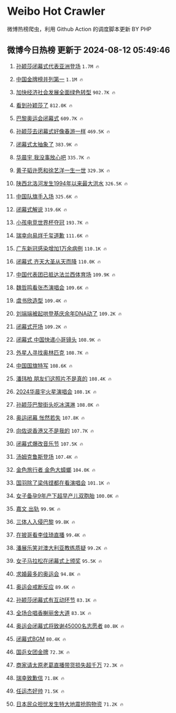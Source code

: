 # Weibo Hot Crawler 



微博热榜爬虫，利用 Github Action 的调度脚本更新 BY PHP 


## 微博今日热榜 更新于 2024-08-12 05:49:46 
1. [孙颖莎闭幕式代表亚洲登场](https://s.weibo.com/weibo?q=%E5%AD%99%E9%A2%96%E8%8E%8E%E9%97%AD%E5%B9%95%E5%BC%8F%E4%BB%A3%E8%A1%A8%E4%BA%9A%E6%B4%B2%E7%99%BB%E5%9C%BA&t=31&band_rank=1&Refer=top) `1.7M 🔥` 

1. [中国金牌榜并列第一](https://s.weibo.com/weibo?q=%23%E4%B8%AD%E5%9B%BD%E9%87%91%E7%89%8C%E6%A6%9C%E5%B9%B6%E5%88%97%E7%AC%AC%E4%B8%80%23&t=31&band_rank=2&Refer=top) `1.1M 🔥` 

1. [加快经济社会发展全面绿色转型](https://s.weibo.com/weibo?q=%23%E5%8A%A0%E5%BF%AB%E7%BB%8F%E6%B5%8E%E7%A4%BE%E4%BC%9A%E5%8F%91%E5%B1%95%E5%85%A8%E9%9D%A2%E7%BB%BF%E8%89%B2%E8%BD%AC%E5%9E%8B%23&t=31&band_rank=3&Refer=top) `902.7K 🔥` 

1. [看到孙颖莎了](https://s.weibo.com/weibo?q=%E7%9C%8B%E5%88%B0%E5%AD%99%E9%A2%96%E8%8E%8E%E4%BA%86&t=31&band_rank=4&Refer=top) `812.0K 🔥` 

1. [巴黎奥运会闭幕式](https://s.weibo.com/weibo?q=%23%E5%B7%B4%E9%BB%8E%E5%A5%A5%E8%BF%90%E4%BC%9A%E9%97%AD%E5%B9%95%E5%BC%8F%23&t=31&band_rank=5&Refer=top) `609.7K 🔥` 

1. [孙颖莎去闭幕式好像春游一样](https://s.weibo.com/weibo?q=%23%E5%AD%99%E9%A2%96%E8%8E%8E%E5%8E%BB%E9%97%AD%E5%B9%95%E5%BC%8F%E5%A5%BD%E5%83%8F%E6%98%A5%E6%B8%B8%E4%B8%80%E6%A0%B7%23&t=31&band_rank=6&Refer=top) `469.5K 🔥` 

1. [闭幕式太抽象了](https://s.weibo.com/weibo?q=%E9%97%AD%E5%B9%95%E5%BC%8F%E5%A4%AA%E6%8A%BD%E8%B1%A1%E4%BA%86&t=31&band_rank=7&Refer=top) `383.9K 🔥` 

1. [华晨宇 我没事放心吧](https://s.weibo.com/weibo?q=%E5%8D%8E%E6%99%A8%E5%AE%87%20%E6%88%91%E6%B2%A1%E4%BA%8B%E6%94%BE%E5%BF%83%E5%90%A7&t=31&band_rank=8&Refer=top) `335.7K 🔥` 

1. [黄子韬许愿和徐艺洋一生一世](https://s.weibo.com/weibo?q=%23%E9%BB%84%E5%AD%90%E9%9F%AC%E8%AE%B8%E6%84%BF%E5%92%8C%E5%BE%90%E8%89%BA%E6%B4%8B%E4%B8%80%E7%94%9F%E4%B8%80%E4%B8%96%23&t=31&band_rank=9&Refer=top) `329.3K 🔥` 

1. [陕西北洛河发生1994年以来最大洪水](https://s.weibo.com/weibo?q=%23%E9%99%95%E8%A5%BF%E5%8C%97%E6%B4%9B%E6%B2%B3%E5%8F%91%E7%94%9F1994%E5%B9%B4%E4%BB%A5%E6%9D%A5%E6%9C%80%E5%A4%A7%E6%B4%AA%E6%B0%B4%23&t=31&band_rank=10&Refer=top) `326.5K 🔥` 

1. [中国队旗手入场](https://s.weibo.com/weibo?q=%23%E4%B8%AD%E5%9B%BD%E9%98%9F%E6%97%97%E6%89%8B%E5%85%A5%E5%9C%BA%23&t=31&band_rank=11&Refer=top) `325.6K 🔥` 

1. [闭幕式解说](https://s.weibo.com/weibo?q=%E9%97%AD%E5%B9%95%E5%BC%8F%E8%A7%A3%E8%AF%B4&t=31&band_rank=12&Refer=top) `319.6K 🔥` 

1. [小孩电竞世界杯夺冠](https://s.weibo.com/weibo?q=%E5%B0%8F%E5%AD%A9%E7%94%B5%E7%AB%9E%E4%B8%96%E7%95%8C%E6%9D%AF%E5%A4%BA%E5%86%A0&t=31&band_rank=13&Refer=top) `193.7K 🔥` 

1. [瑞幸向易烊千玺道歉](https://s.weibo.com/weibo?q=%23%E7%91%9E%E5%B9%B8%E5%90%91%E6%98%93%E7%83%8A%E5%8D%83%E7%8E%BA%E9%81%93%E6%AD%89%23&t=31&band_rank=14&Refer=top) `111.6K 🔥` 

1. [广东新冠感染增加1万余病例](https://s.weibo.com/weibo?q=%23%E5%B9%BF%E4%B8%9C%E6%96%B0%E5%86%A0%E6%84%9F%E6%9F%93%E5%A2%9E%E5%8A%A01%E4%B8%87%E4%BD%99%E7%97%85%E4%BE%8B%23&t=31&band_rank=15&Refer=top) `110.1K 🔥` 

1. [闭幕式 齐天大圣从天而降](https://s.weibo.com/weibo?q=%E9%97%AD%E5%B9%95%E5%BC%8F%20%E9%BD%90%E5%A4%A9%E5%A4%A7%E5%9C%A3%E4%BB%8E%E5%A4%A9%E8%80%8C%E9%99%8D&t=31&band_rank=16&Refer=top) `110.0K 🔥` 

1. [中国代表团已抵达法兰西体育场](https://s.weibo.com/weibo?q=%23%E4%B8%AD%E5%9B%BD%E4%BB%A3%E8%A1%A8%E5%9B%A2%E5%B7%B2%E6%8A%B5%E8%BE%BE%E6%B3%95%E5%85%B0%E8%A5%BF%E4%BD%93%E8%82%B2%E5%9C%BA%23&t=31&band_rank=17&Refer=top) `109.9K 🔥` 

1. [魏哲鸣看张杰演唱会](https://s.weibo.com/weibo?q=%23%E9%AD%8F%E5%93%B2%E9%B8%A3%E7%9C%8B%E5%BC%A0%E6%9D%B0%E6%BC%94%E5%94%B1%E4%BC%9A%23&t=31&band_rank=18&Refer=top) `109.6K 🔥` 

1. [虞书欣造型](https://s.weibo.com/weibo?q=%E8%99%9E%E4%B9%A6%E6%AC%A3%E9%80%A0%E5%9E%8B&t=31&band_rank=19&Refer=top) `109.4K 🔥` 

1. [刘端端被起哄登基庆余年DNA动了](https://s.weibo.com/weibo?q=%23%E5%88%98%E7%AB%AF%E7%AB%AF%E8%A2%AB%E8%B5%B7%E5%93%84%E7%99%BB%E5%9F%BA%E5%BA%86%E4%BD%99%E5%B9%B4DNA%E5%8A%A8%E4%BA%86%23&t=31&band_rank=20&Refer=top) `109.2K 🔥` 

1. [闭幕式开场](https://s.weibo.com/weibo?q=%E9%97%AD%E5%B9%95%E5%BC%8F%E5%BC%80%E5%9C%BA&t=31&band_rank=21&Refer=top) `109.2K 🔥` 

1. [闭幕式 中国快递小哥镜头](https://s.weibo.com/weibo?q=%E9%97%AD%E5%B9%95%E5%BC%8F%20%E4%B8%AD%E5%9B%BD%E5%BF%AB%E9%80%92%E5%B0%8F%E5%93%A5%E9%95%9C%E5%A4%B4&t=31&band_rank=22&Refer=top) `108.9K 🔥` 

1. [外星人寻找奥林匹克](https://s.weibo.com/weibo?q=%E5%A4%96%E6%98%9F%E4%BA%BA%E5%AF%BB%E6%89%BE%E5%A5%A5%E6%9E%97%E5%8C%B9%E5%85%8B&t=31&band_rank=23&Refer=top) `108.7K 🔥` 

1. [中国国旗特写](https://s.weibo.com/weibo?q=%E4%B8%AD%E5%9B%BD%E5%9B%BD%E6%97%97%E7%89%B9%E5%86%99&t=31&band_rank=24&Refer=top) `108.6K 🔥` 

1. [潘玮柏 朋友们这照片不是真的](https://s.weibo.com/weibo?q=%E6%BD%98%E7%8E%AE%E6%9F%8F%20%E6%9C%8B%E5%8F%8B%E4%BB%AC%E8%BF%99%E7%85%A7%E7%89%87%E4%B8%8D%E6%98%AF%E7%9C%9F%E7%9A%84&t=31&band_rank=25&Refer=top) `108.4K 🔥` 

1. [2024华晨宇火星演唱会](https://s.weibo.com/weibo?q=%232024%E5%8D%8E%E6%99%A8%E5%AE%87%E7%81%AB%E6%98%9F%E6%BC%94%E5%94%B1%E4%BC%9A%23&t=31&band_rank=26&Refer=top) `108.1K 🔥` 

1. [孙颖莎巴黎街头吃冰淇淋](https://s.weibo.com/weibo?q=%23%E5%AD%99%E9%A2%96%E8%8E%8E%E5%B7%B4%E9%BB%8E%E8%A1%97%E5%A4%B4%E5%90%83%E5%86%B0%E6%B7%87%E6%B7%8B%23&t=31&band_rank=27&Refer=top) `108.0K 🔥` 

1. [奥运闭幕 怅然若失](https://s.weibo.com/weibo?q=%E5%A5%A5%E8%BF%90%E9%97%AD%E5%B9%95%20%E6%80%85%E7%84%B6%E8%8B%A5%E5%A4%B1&t=31&band_rank=28&Refer=top) `107.8K 🔥` 

1. [向佐说香港又不是我的](https://s.weibo.com/weibo?q=%23%E5%90%91%E4%BD%90%E8%AF%B4%E9%A6%99%E6%B8%AF%E5%8F%88%E4%B8%8D%E6%98%AF%E6%88%91%E7%9A%84%23&t=31&band_rank=29&Refer=top) `107.7K 🔥` 

1. [闭幕式爆改音乐节](https://s.weibo.com/weibo?q=%E9%97%AD%E5%B9%95%E5%BC%8F%E7%88%86%E6%94%B9%E9%9F%B3%E4%B9%90%E8%8A%82&t=31&band_rank=30&Refer=top) `107.5K 🔥` 

1. [汤姆克鲁斯登场](https://s.weibo.com/weibo?q=%E6%B1%A4%E5%A7%86%E5%85%8B%E9%B2%81%E6%96%AF%E7%99%BB%E5%9C%BA&t=31&band_rank=31&Refer=top) `107.4K 🔥` 

1. [金色旅行者 金色大蟑螂](https://s.weibo.com/weibo?q=%E9%87%91%E8%89%B2%E6%97%85%E8%A1%8C%E8%80%85%20%E9%87%91%E8%89%B2%E5%A4%A7%E8%9F%91%E8%9E%82&t=31&band_rank=32&Refer=top) `104.0K 🔥` 

1. [国羽除了梁伟铿都在看演唱会](https://s.weibo.com/weibo?q=%23%E5%9B%BD%E7%BE%BD%E9%99%A4%E4%BA%86%E6%A2%81%E4%BC%9F%E9%93%BF%E9%83%BD%E5%9C%A8%E7%9C%8B%E6%BC%94%E5%94%B1%E4%BC%9A%23&t=31&band_rank=33&Refer=top) `101.1K 🔥` 

1. [女子备孕9年产下超早产儿双胞胎](https://s.weibo.com/weibo?q=%23%E5%A5%B3%E5%AD%90%E5%A4%87%E5%AD%959%E5%B9%B4%E4%BA%A7%E4%B8%8B%E8%B6%85%E6%97%A9%E4%BA%A7%E5%84%BF%E5%8F%8C%E8%83%9E%E8%83%8E%23&t=31&band_rank=34&Refer=top) `100.0K 🔥` 

1. [嘉文 出轨](https://s.weibo.com/weibo?q=%E5%98%89%E6%96%87%20%E5%87%BA%E8%BD%A8&t=31&band_rank=35&Refer=top) `99.9K 🔥` 

1. [三体人入侵巴黎](https://s.weibo.com/weibo?q=%E4%B8%89%E4%BD%93%E4%BA%BA%E5%85%A5%E4%BE%B5%E5%B7%B4%E9%BB%8E&t=31&band_rank=36&Refer=top) `99.8K 🔥` 

1. [在披哥看李佳琦直播](https://s.weibo.com/weibo?q=%23%E5%9C%A8%E6%8A%AB%E5%93%A5%E7%9C%8B%E6%9D%8E%E4%BD%B3%E7%90%A6%E7%9B%B4%E6%92%AD%23&t=31&band_rank=37&Refer=top) `99.4K 🔥` 

1. [潘展乐笑对澳大利亚教练质疑](https://s.weibo.com/weibo?q=%23%E6%BD%98%E5%B1%95%E4%B9%90%E7%AC%91%E5%AF%B9%E6%BE%B3%E5%A4%A7%E5%88%A9%E4%BA%9A%E6%95%99%E7%BB%83%E8%B4%A8%E7%96%91%23&t=31&band_rank=38&Refer=top) `99.2K 🔥` 

1. [女子马拉松在闭幕式上颁奖](https://s.weibo.com/weibo?q=%E5%A5%B3%E5%AD%90%E9%A9%AC%E6%8B%89%E6%9D%BE%E5%9C%A8%E9%97%AD%E5%B9%95%E5%BC%8F%E4%B8%8A%E9%A2%81%E5%A5%96&t=31&band_rank=39&Refer=top) `95.5K 🔥` 

1. [求婚最多的奥运会](https://s.weibo.com/weibo?q=%E6%B1%82%E5%A9%9A%E6%9C%80%E5%A4%9A%E7%9A%84%E5%A5%A5%E8%BF%90%E4%BC%9A&t=31&band_rank=40&Refer=top) `94.8K 🔥` 

1. [奥运会戒断反应](https://s.weibo.com/weibo?q=%E5%A5%A5%E8%BF%90%E4%BC%9A%E6%88%92%E6%96%AD%E5%8F%8D%E5%BA%94&t=31&band_rank=41&Refer=top) `89.6K 🔥` 

1. [孙颖莎闭幕式有互动环节](https://s.weibo.com/weibo?q=%E5%AD%99%E9%A2%96%E8%8E%8E%E9%97%AD%E5%B9%95%E5%BC%8F%E6%9C%89%E4%BA%92%E5%8A%A8%E7%8E%AF%E8%8A%82&t=31&band_rank=42&Refer=top) `83.1K 🔥` 

1. [全场合唱香榭丽舍大道](https://s.weibo.com/weibo?q=%23%E5%85%A8%E5%9C%BA%E5%90%88%E5%94%B1%E9%A6%99%E6%A6%AD%E4%B8%BD%E8%88%8D%E5%A4%A7%E9%81%93%23&t=31&band_rank=43&Refer=top) `83.1K 🔥` 

1. [奥运会闭幕式将致谢45000名志愿者](https://s.weibo.com/weibo?q=%23%E5%A5%A5%E8%BF%90%E4%BC%9A%E9%97%AD%E5%B9%95%E5%BC%8F%E5%B0%86%E8%87%B4%E8%B0%A245000%E5%90%8D%E5%BF%97%E6%84%BF%E8%80%85%23&t=31&band_rank=44&Refer=top) `80.8K 🔥` 

1. [闭幕式BGM](https://s.weibo.com/weibo?q=%E9%97%AD%E5%B9%95%E5%BC%8FBGM&t=31&band_rank=45&Refer=top) `80.4K 🔥` 

1. [国乒女团金牌](https://s.weibo.com/weibo?q=%23%E5%9B%BD%E4%B9%92%E5%A5%B3%E5%9B%A2%E9%87%91%E7%89%8C%23&t=31&band_rank=46&Refer=top) `72.3K 🔥` 

1. [商家请太原老葛直播带货损失超千万](https://s.weibo.com/weibo?q=%23%E5%95%86%E5%AE%B6%E8%AF%B7%E5%A4%AA%E5%8E%9F%E8%80%81%E8%91%9B%E7%9B%B4%E6%92%AD%E5%B8%A6%E8%B4%A7%E6%8D%9F%E5%A4%B1%E8%B6%85%E5%8D%83%E4%B8%87%23&t=31&band_rank=47&Refer=top) `72.3K 🔥` 

1. [瑞幸致歉信](https://s.weibo.com/weibo?q=%23%E7%91%9E%E5%B9%B8%E8%87%B4%E6%AD%89%E4%BF%A1%23&t=31&band_rank=48&Refer=top) `71.8K 🔥` 

1. [任运杰好帅](https://s.weibo.com/weibo?q=%E4%BB%BB%E8%BF%90%E6%9D%B0%E5%A5%BD%E5%B8%85&t=31&band_rank=49&Refer=top) `71.5K 🔥` 

1. [日本民众担忧发生特大地震抢购物资](https://s.weibo.com/weibo?q=%23%E6%97%A5%E6%9C%AC%E6%B0%91%E4%BC%97%E6%8B%85%E5%BF%A7%E5%8F%91%E7%94%9F%E7%89%B9%E5%A4%A7%E5%9C%B0%E9%9C%87%E6%8A%A2%E8%B4%AD%E7%89%A9%E8%B5%84%23&t=31&band_rank=50&Refer=top) `71.2K 🔥` 

